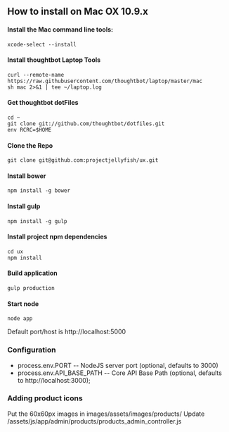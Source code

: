 ## How to install on Mac OX 10.9.x


#### Install the Mac command line tools:

````
xcode-select --install
````

#### Install thoughtbot Laptop Tools

````
curl --remote-name https://raw.githubusercontent.com/thoughtbot/laptop/master/mac
sh mac 2>&1 | tee ~/laptop.log
````

#### Get thoughtbot dotFiles

````
cd ~
git clone git://github.com/thoughtbot/dotfiles.git
env RCRC=$HOME
````

#### Clone the Repo

````
git clone git@github.com:projectjellyfish/ux.git
````

#### Install bower

```
npm install -g bower
```

#### Install gulp

```
npm install -g gulp
```

#### Install project npm dependencies

```
cd ux
npm install
```

#### Build application

```
gulp production
```

#### Start node

```
node app
```

Default port/host is http://localhost:5000

### Configuration
* process.env.PORT -- NodeJS server port (optional, defaults to 3000)
* process.env.API_BASE_PATH -- Core API Base Path (optional, defaults to http://localhost:3000);


### Adding product icons

Put the 60x60px images in images/assets/images/products/
Update /assets/js/app/admin/products/products_admin_controller.js